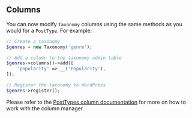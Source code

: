 ## Columns

You can now modify `Taxonomy` columns using the same methods as you would for a `PostType`. For example:

```php
// Create a taxonomy
$genres = new Taxonomy('genre');

// Add a column to the taxonomy admin table
$genres->columns()->add([
    'popularity' => __('Popularity'),
]);

// Register the taxonomy to WordPress
$genres->register();
```
Please refer to the [PostTypes column documentation](../post-types/Columns.md) for more on how to work with the column manager.
